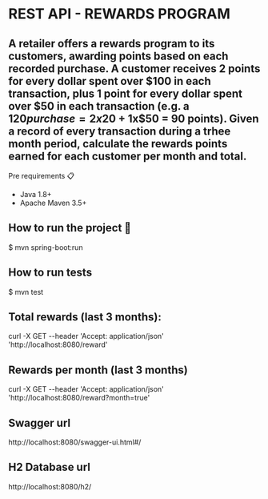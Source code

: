 REST API - REWARDS PROGRAM
===============

A retailer offers a rewards program to its customers, awarding points based on each recorded purchase. A customer receives 2 points for every dollar spent over $100 in each transaction, plus 1 point for every dollar spent over $50 in each transaction (e.g. a $120 purchase = 2x$20 + 1x$50 = 90 points).
Given a record of every transaction during a trhee month period, calculate the rewards points earned for each customer per month and total.
---------------

Pre requirements 📋

- Java 1.8+
- Apache Maven 3.5+

How to run the project 🚀
---------------
$ mvn spring-boot:run

How to run tests
---------------
$ mvn test


Total rewards (last 3 months):
---------------
curl -X GET --header 'Accept: application/json' 'http://localhost:8080/reward'

Rewards per month (last 3 months)
---------------
curl -X GET --header 'Accept: application/json' 'http://localhost:8080/reward?month=true'

Swagger url
---------------
http://localhost:8080/swagger-ui.html#/

H2 Database url
---------------
http://localhost:8080/h2/

